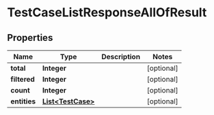 

# TestCaseListResponseAllOfResult


## Properties

| Name | Type | Description | Notes |
|------------ | ------------- | ------------- | -------------|
|**total** | **Integer** |  |  [optional] |
|**filtered** | **Integer** |  |  [optional] |
|**count** | **Integer** |  |  [optional] |
|**entities** | [**List&lt;TestCase&gt;**](TestCase.md) |  |  [optional] |



